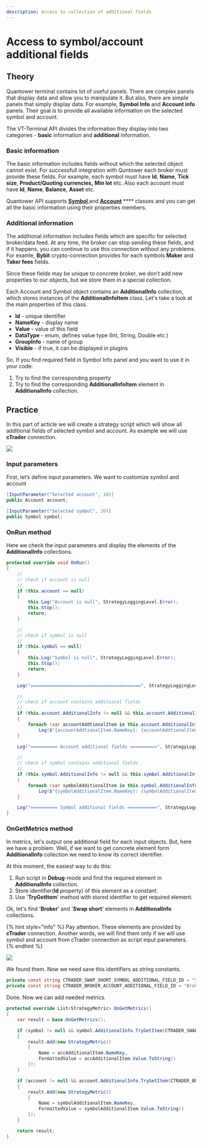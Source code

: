 ```yaml
---
description: Access to collection of additional fields
---
```


# Access to symbol/account additional fields

## Theory

Quantower terminal contains lot of useful panels. There are complex panels that display data and allow you to manipulate it. But also, there are simple panels that simply display data. For example, **Symbol Info** and **Account info** panels. Their goal is to provide all available information on the selected symbol and account.

The VT-Terminal API divides the information they display into two categories - **basic** information and **additional** information.

### Basic information

The basic information includes fields without which the selected object cannot exist. For successfull integration with Quntower each broker must provide these fields. For example, each symbol must have **Id**, **Name**, **Tick size**, **Product/Quoting currencies,** **Min lot** etc. Also each account must have **Id**, **Name**, **Balance**, **Asset** etc.

Quantower API supports [**Symbol** ](https://api.quantower.com/docs/TradingPlatform.BusinessLayer.Symbol.html)and [**Account**](https://api.quantower.com/docs/TradingPlatform.BusinessLayer.Account.html) **** classes and you can get all the basic information using their properties members.

### Additional information

The additional information includes fields which are specific for selected broker/data feed. At any time, the broker can stop sending these fields, and if it happens, you can continue to use this connection without any problems. For examle, **Bybit** crypto-connection provides for each symbols **Maker** and **Taker fees** fields.&#x20;

Since these fields may be unique to concrete broker, we don’t add new properties to our objects, but we store them in a special collection.&#x20;

Each Account and Symbol object contains an **AdditionalInfo** collection, which stores instances of the **AdditionalInfoItem** class. Let's take a look at the main properties of this class.

* **Id** - unique identifier
* **NameKey** - display name
* **Value** - value of this field
* **DataType** - enum, defines value type (Int, String, Double etc.)
* **GroupInfo** - name of group
* **Visible** - if true, it can be displayed in plugins

So, If you find required field in Symbol Info panel and you want to use it in your code:

1. Try to find the corresponding property
2. Try to find the corresponding **AdditionalInfoItem** element in **AdditionalInfo** collection.

## Practice

In this part of acticle we will create a strategy script which will show all additional fields of selected symbol and account. As example we will use **cTrader** connection.

![](../.gitbook/assets/printadditionalfields.png)

### Input parameters

First, let’s define input parameters. We want to customize symbol and account

```csharp
[InputParameter("Selected account", 10)]
public Account account;

[InputParameter("Selected symbol", 20)]
public Symbol symbol;
```

### OnRun method

Here we check the input parameters and display the elements of the **AdditionalInfo** collections.

```csharp
protected override void OnRun()
{
    //
    // check if account is null
    //
    if (this.account == null)
    {
        this.Log("Account is null", StrategyLoggingLevel.Error);
        this.Stop();
        return;
    }

    //
    // check if symbol is null
    //
    if (this.symbol == null)
    {
        this.Log("Symbol is null", StrategyLoggingLevel.Error);
        this.Stop();
        return;
    }

    Log("=========================================", StrategyLoggingLevel.Trading);

    //
    // check if account contains additional fields
    //
    if (this.account.AdditionalInfo != null && this.account.AdditionalInfo.Count > 0)
    {
        foreach (var accountAddtionalItem in this.account.AdditionalInfo)
            Log($"{accountAddtionalItem.NameKey}: {accountAddtionalItem.Value}", StrategyLoggingLevel.Info);
    }

    Log("========== Account additional fields ==========", StrategyLoggingLevel.Trading);

    //
    // check if symbol contains additional fields
    //
    if (this.symbol.AdditionalInfo != null && this.symbol.AdditionalInfo.Count > 0)
    {
        foreach (var symbolAdditionalItem in this.symbol.AdditionalInfo)
            Log($"{symbolAdditionalItem.NameKey}: {symbolAdditionalItem.Value}", StrategyLoggingLevel.Info);
    }

    Log("========== Symbol additional fields ===========", StrategyLoggingLevel.Trading);
}
```

### OnGetMetrics method

In metrics, let's output one additional field for each input objects. But, here we have a problem. Well, if we want to get concrete element form **AdditionalInfo** collection we need to know its correct identifier.

At this moment, the easiest way to do this:

1. Run script in **Debug**-mode and find the required element in **AdditionalInfo** collection.
2. Store identifier(**Id** property) of this element as a constant.&#x20;
3. Use '**TryGetItem**' method with stored identifier to get required element.

Ok, let's find '**Broker**' and '**Swap short**' elements in **AdditionalInfo** collections.

{% hint style="info" %}
Pay attention. These elements are provided by **cTrader** connection. Another words, we will find them only if we will use symbol and account from cTrader connection as script input parameters.
{% endhint %}

![](../.gitbook/assets/debug\_additional\_fields2.png)

We found them. Now we need save this identifiers as string constants.

```csharp
private const string CTRADER_SWAP_SHORT_SYMBOL_ADDITIONAL_FIELD_ID = "Swap short";
private const string CTRADER_BROKER_ACCOUNT_ADDITIONAL_FIELD_ID = "Broker";
```

Done. Now we can add needed metrics.

```csharp
protected override List<StrategyMetric> OnGetMetrics()
{
    var result = base.OnGetMetrics();

    if (symbol != null && symbol.AdditionalInfo.TryGetItem(CTRADER_SWAP_SHORT_SYMBOL_ADDITIONAL_FIELD_ID, out var accAdditionalItem))
    {
        result.Add(new StrategyMetric()
        {
            Name = accAdditionalItem.NameKey,
            FormattedValue = accAdditionalItem.Value.ToString()
        });
    }

    if (account != null && account.AdditionalInfo.TryGetItem(CTRADER_BROKER_ACCOUNT_ADDITIONAL_FIELD_ID, out var symbolAdditionalItem))
    {
        result.Add(new StrategyMetric()
        {
            Name = symbolAdditionalItem.NameKey,
            FormattedValue = symbolAdditionalItem.Value.ToString()
        });
    }

    return result;
}
```
